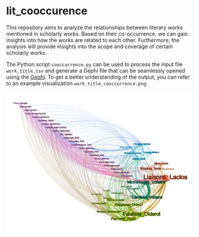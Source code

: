 # lit_cooccurence

This repository aims to analyze the relationships between literary works mentioned in scholarly works. Based on their co-occurrence, we can gain insights into how the works are related to each other. Furthermore, the analysis will provide insights into the scope and coverage of certain scholarly works.

The Python script `cooccurrence.py` can be used to process the input file `work_title.tsv` and generate a Gephi file that can be seamlessly opened using the [Gephi](https://gephi.org/). To get a better understanding of the output, you can refer to an example visualization `work_title_cooccurrence.png`:

![alt text](work_title_cooccurrence.png "example visualization")

